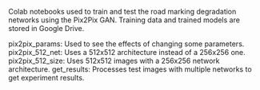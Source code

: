 Colab notebooks used to train and test the road marking degradation networks using the Pix2Pix GAN.
Training data and trained models are stored in Google Drive.

pix2pix_params: Used to see the effects of changing some parameters.
pix2pix_512_net: Uses a 512x512 architecture instead of a 256x256 one.
pix2pix_512_size: Uses 512x512 images with a 256x256 network architecture.
get_results: Processes test images with multiple networks to get experiment results.
